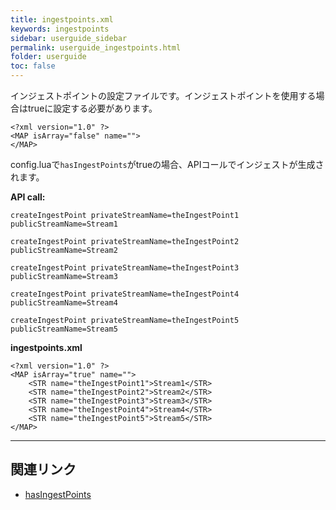 ```yaml
---
title: ingestpoints.xml
keywords: ingestpoints
sidebar: userguide_sidebar
permalink: userguide_ingestpoints.html
folder: userguide
toc: false
---
```


インジェストポイントの設定ファイルです。インジェストポイントを使用する場合はtrueに設定する必要があります。

```
<?xml version="1.0" ?>
<MAP isArray="false" name="">
</MAP>
```



config.luaで`hasIngestPoints`がtrueの場合、APIコールでインジェストが生成されます。

**API call:**

```
createIngestPoint privateStreamName=theIngestPoint1 publicStreamName=Stream1

createIngestPoint privateStreamName=theIngestPoint2 publicStreamName=Stream2

createIngestPoint privateStreamName=theIngestPoint3 publicStreamName=Stream3

createIngestPoint privateStreamName=theIngestPoint4 publicStreamName=Stream4

createIngestPoint privateStreamName=theIngestPoint5 publicStreamName=Stream5
```



**ingestpoints.xml**

```
<?xml version="1.0" ?>
<MAP isArray="true" name="">
    <STR name="theIngestPoint1">Stream1</STR>
    <STR name="theIngestPoint2">Stream2</STR>
    <STR name="theIngestPoint3">Stream3</STR>
    <STR name="theIngestPoint4">Stream4</STR>
    <STR name="theIngestPoint5">Stream5</STR>
</MAP>
```
------

## 関連リンク

- [hasIngestPoints](userguide_configlua.html#hasingestpoints)
